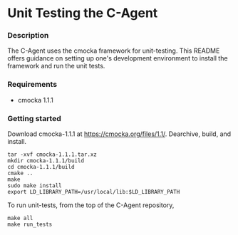 # Unit Testing the C-Agent

### Description

The C-Agent uses the cmocka framework for unit-testing.  This README offers guidance on setting up one's development 
environment to install the framework and run the unit tests.

### Requirements

* cmocka 1.1.1

### Getting started

Download cmocka-1.1.1 at https://cmocka.org/files/1.1/.  Dearchive, build, and install.

```
tar -xvf cmocka-1.1.1.tar.xz
mkdir cmocka-1.1.1/build
cd cmocka-1.1.1/build
cmake ..
make
sudo make install
export LD_LIBRARY_PATH=/usr/local/lib:$LD_LIBRARY_PATH
```

To run unit-tests, from the top of the C-Agent repository,

```
make all
make run_tests
```
